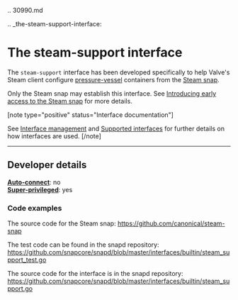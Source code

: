 .. 30990.md

.. _the-steam-support-interface:

# The steam-support interface

The `steam-support` interface has been developed specifically to help Valve's Steam client configure [pressure-vessel](https://gitlab.steamos.cloud/steamrt/steam-runtime-tools/-/tree/master/pressure-vessel) containers from the [Steam snap](https://snapcraft.io/steam).

Only the Steam snap may establish this interface. See [Introducing early access to the Steam snap](https://discourse.ubuntu.com/t/introducing-early-access-to-the-steam-snap/28082) for more details.

[note type="positive" status="Interface documentation"]

See [Interface management](interface-management.md) and [Supported interfaces](supported-interfaces.md) for further details on how interfaces are used.
[/note]

---

<h2 id='heading--dev-details'>Developer details </h2>

**[Auto-connect](interface-management.md#heading--auto-connections)**: no</br>
**[Super-privileged](super-privileged-interfaces.md)**: yes</br>


### Code examples

The source code for the Steam snap: https://github.com/canonical/steam-snap

The test code can be found in the snapd repository: https://github.com/snapcore/snapd/blob/master/interfaces/builtin/steam_support_test.go

The source code for the interface is in the snapd repository: https://github.com/snapcore/snapd/blob/master/interfaces/builtin/steam_support.go